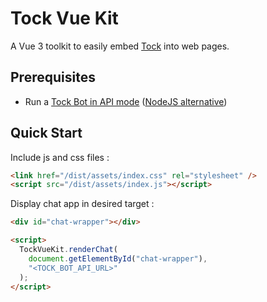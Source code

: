 # Tock Vue Kit

A Vue 3 toolkit to easily embed [Tock](https://doc.tock.ai) into web pages.

## Prerequisites

- Run a [Tock Bot in API mode](https://doc.tock.ai/tock/en/dev/bot-api/) ([NodeJS alternative](https://github.com/theopenconversationkit/tock-node))

## Quick Start

Include js and css files :

```html
<link href="/dist/assets/index.css" rel="stylesheet" />
<script src="/dist/assets/index.js"></script>
```

Display chat app in desired target :

```html
<div id="chat-wrapper"></div>

<script>
  TockVueKit.renderChat(
    document.getElementById("chat-wrapper"),
    "<TOCK_BOT_API_URL>"
  );
</script>
```
